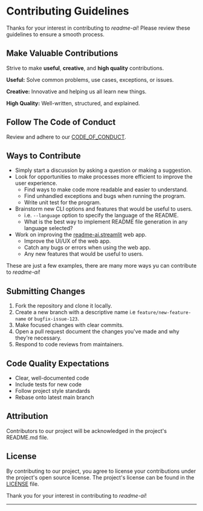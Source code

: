 # Contributing Guidelines

Thanks for your interest in contributing to *readme-ai*! Please review these guidelines to ensure a smooth process.

## Make Valuable Contributions

Strive to make **useful**, **creative**, and **high quality** contributions.

**Useful:** Solve common problems, use cases, exceptions, or issues.

**Creative:** Innovative and helping us all learn new things.

**High Quality:** Well-written, structured, and explained.

## Follow The Code of Conduct

Review and adhere to our [CODE_OF_CONDUCT](./CODE_OF_CONDUCT.md).

## Ways to Contribute

- Simply start a discussion by asking a question or making a suggestion.
- Look for opportunities to make processes more efficient to improve the user experience.
  - Find ways to make code more readable and easier to understand.
  - Find unhandled exceptions and bugs when running the program.
  - Write unit test for the program.
- Brainstorm new CLI options and features that would be useful to users.
  - i.e. `--language` option to specify the language of the README.
  - What is the best way to implement README file generation in any language selected?
- Work on improving the [readme-ai.streamlit](https://readme-ai.streamlit.app/) web app.
  - Improve the UI/UX of the web app.
  - Catch any bugs or errors when using the web app.
  - Any new features that would be useful to users.

These are just a few examples, there are many more ways yu can contribute to *readme-ai*!

## Submitting Changes

1. Fork the repository and clone it locally.
2. Create a new branch with a descriptive name i.e <code>feature/new-feature-name</code> or <code>bugfix-issue-123</code>.
3. Make focused changes with clear commits.
4. Open a pull request document the changes you've made and why they're necessary.
5. Respond to code reviews from maintainers.

## Code Quality Expectations

- Clear, well-documented code
- Include tests for new code
- Follow project style standards
- Rebase onto latest main branch

## Attribution

Contributors to our project will be acknowledged in the project's README.md file.

## License

By contributing to our project, you agree to license your contributions under the project's open source license. The project's license can be found in the [LICENSE](./LICENSE.md) file.

Thank you for your interest in contributing to *readme-ai*!

---

